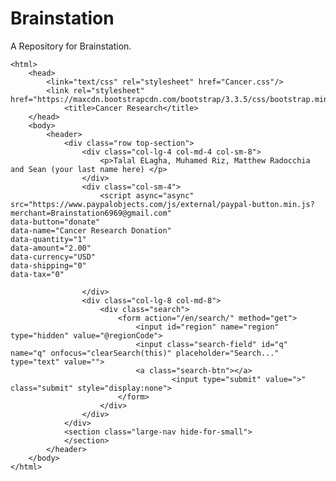 # Brainstation
A Repository for Brainstation.
<!DOCTYPE html>
	<html>
		<head>
			<link="text/css" rel="stylesheet" href="Cancer.css"/>
			<link rel="stylesheet" href="https://maxcdn.bootstrapcdn.com/bootstrap/3.3.5/css/bootstrap.min.css"/>
				<title>Cancer Research</title>
		</head>
		<body>
			<header>
				<div class="row top-section">
					<div class="col-lg-4 col-md-4 col-sm-8">
						<p>Talal ELagha, Muhamed Riz, Matthew Radocchia and Sean (your last name here) </p>
					</div>
					<div class="col-sm-4">
						<script async="async" src="https://www.paypalobjects.com/js/external/paypal-button.min.js?merchant=Brainstation6969@gmail.com" 
    data-button="donate" 
    data-name="Cancer Research Donation" 
    data-quantity="1" 
    data-amount="2.00" 
    data-currency="USD" 
    data-shipping="0" 
    data-tax="0"
></script>
					</div>
					<div class="col-lg-8 col-md-8">
						<div class="search">
							<form action="/en/search/" method="get">
								<input id="region" name="region" type="hidden" value="@regionCode">
								<input class="search-field" id="q" name="q" onfocus="clearSearch(this)" placeholder="Search..." type="text" value="">
								<a class="search-btn"></a>
                						<input type="submit" value=">" class="submit" style="display:none">
							</form>
						</div>
					</div>
				</div>
				<section class="large-nav hide-for-small">
				</section>
			</header>
		</body>
	</html>
